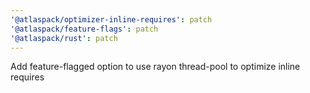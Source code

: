 ```yaml
---
'@atlaspack/optimizer-inline-requires': patch
'@atlaspack/feature-flags': patch
'@atlaspack/rust': patch
---
```


Add feature-flagged option to use rayon thread-pool to optimize inline requires
